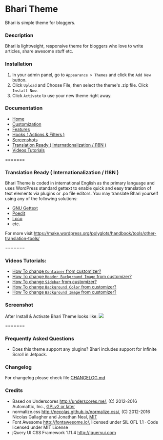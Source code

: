 # Bhari Theme

Bhari is simple theme for bloggers.

### Description

Bhari is lightweight, responsive theme for bloggers who love to write articles, share awesome stuff etc.

### Installation

1. In your admin panel, go to `Appearance > Themes` and click the `Add New` button.
2. Click `Upload` and Choose File, then select the theme's .zip file. Click `Install Now`.
3. Click `Activate` to use your new theme right away.

### Documentation

- <a href="https://github.com//maheshwaghmare/bhari/wiki">Home</a>
- <a href="https://github.com//maheshwaghmare/bhari/wiki/Customization">Customization</a>
- <a href="https://github.com//maheshwaghmare/bhari/wiki/Features">Features</a>
- <a href="https://github.com//maheshwaghmare/bhari/wiki/Hooks-(-Actions-&amp;-Filters-)">Hooks ( Actions &amp; Filters )</a>
- <a href="https://github.com//maheshwaghmare/bhari/wiki/Screenshots">Screenshots</a>
- <a href="https://github.com/maheshwaghmare/bhari/wiki/Translation-Ready">Translation Ready ( Internationalization / I18N )</a>
- <a href="https://github.com/maheshwaghmare/bhari/wiki/Video-Tutorials">Videos Tutorials</a>

=======


### Translation Ready ( Internationalization / I18N )

Bhari Theme is coded in international English as the primary language and uses WordPress standard gettext to enable
quick and easy translation of text elements via plugins or .po file editors.
You may translate Bhari yourself using any of the following solutions:

- <a href="https://make.wordpress.org/polyglots/handbook/tools/gettext/">GNU Gettext</a>
- <a href="https://make.wordpress.org/polyglots/handbook/tools/poedit/">Poedit</a>
- <a href="https://localise.biz/free/poeditor">Loco</a>
- etc.

For more visit https://make.wordpress.org/polyglots/handbook/tools/other-translation-tools/

=======

### Videos Tutorials:

- <a href="https://github.com/maheshwaghmare/bhari/wiki/Video-Tutorials/#user-content--how-to-change-container-from-customizer">How To change `Container` from customizer?</a>
- <a href="https://github.com/maheshwaghmare/bhari/wiki/Video-Tutorials/#user-content--how-to-change-header-background-image-from-customizer">How To change `Header Background Image` from customizer?</a>
- <a href="https://github.com/maheshwaghmare/bhari/wiki/Video-Tutorials/#user-content--how-to-change-sidebar-from-customizer">How To change `Sidebar` from customizer?</a>
- <a href="https://github.com/maheshwaghmare/bhari/wiki/Video-Tutorials/#user-content--how-to-change-background-color-from-customizer">How To change `Background Color` from customizer?</a>
- <a href="https://github.com/maheshwaghmare/bhari/wiki/Video-Tutorials/#user-content--how-to-change-background-image-from-customizer">How To change `Background Image` from customizer?</a>

### Screenshot

After Install & Activate Bhari Theme looks like:
<img src="http://i.imgur.com/VSnC36H.jpg" />

=======

### Frequently Asked Questions

- Does this theme support any plugins?
Bhari includes support for Infinite Scroll in Jetpack.

### Changelog

For changelog please check file <a href="https://github.com/maheshwaghmare/bhari/blob/master/CHANGELOG.md">CHANGELOG.md</a>

### Credits

* Based on Underscores http://underscores.me/, (C) 2012-2016 Automattic, Inc., [GPLv2 or later](https://www.gnu.org/licenses/gpl-2.0.html)
* normalize.css http://necolas.github.io/normalize.css/, (C) 2012-2016 Nicolas Gallagher and Jonathan Neal, [MIT](http://opensource.org/licenses/MIT)
* Font Awesome http://fontawesome.io/, licensed under SIL OFL 1.1 · Code licensed under MIT License 
* jQuery UI CSS Framework 1.11.4 http://jqueryui.com
